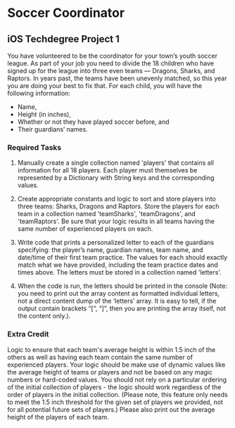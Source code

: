 # Soccer Coordinator

## iOS Techdegree Project 1

You have volunteered to be the coordinator for your town’s youth soccer league. As part of your job you need to divide the 18 children who have signed up for the league into three even teams — Dragons, Sharks, and Raptors. In years past, the teams have been unevenly matched, so this year you are doing your best to fix that. For each child, you will have the following information:

- Name,
- Height (in inches),
- Whether or not they have played soccer before, and
-  Their guardians’ names.

### Required Tasks

1. Manually create a single collection named 'players' that contains all information for all 18 players. Each player must themselves be represented by a Dictionary with String keys and the corresponding values.

2. Create appropriate constants and logic to sort and store players into three teams: Sharks, Dragons and Raptors. Store the players for each team in a collection named 'teamSharks', 'teamDragons', and 'teamRaptors'. Be sure that your logic results in all teams having the same number of experienced players on each.

3. Write code that prints a personalized letter to each of the guardians specifying: the player’s name, guardian names, team name, and date/time of their first team practice. The values for each should exactly match what we have provided, including the team practice dates and times above. The letters must be stored in a collection named 'letters'.

4. When the code is run, the letters should be printed in the console (Note: you need to print out the array content as formatted individual letters, not a direct content dump of the ‘letters’ array. It is easy to tell, if the output contain brackets “[“, “]”, then you are printing the array itself, not the content only.).

### Extra Credit

Logic to ensure that each team's average height is within 1.5 inch of the others as well as having each team contain the same number of experienced players. Your logic should be make use of dynamic values like the average height of teams or players and not be based on any magic numbers or hard-coded values. You should not rely on a particular ordering of the initial collection of players - the logic should work regardless of the order of players in the initial collection. (Please note, this feature only needs to meet the 1.5 inch threshold for the given set of players we provided, not for all potential future sets of players.) Please also print out the average height of the players of each team.
